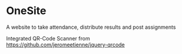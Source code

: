 # OneSite
A website to take attendance, distribute results and post assignments

Integrated QR-Code Scanner from
https://github.com/jeromeetienne/jquery-qrcode
